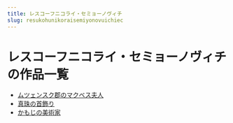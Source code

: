 ```yaml
---
title: レスコーフニコライ・セミョーノヴィチ
slug: resukohunikoraisemiyonovuichiec
---
```


# レスコーフニコライ・セミョーノヴィチの作品一覧

- [ムツェンスク郡のマクベス夫人](mutsuensukujunnomakubesufurenca)
- [真珠の首飾り](zhenzhunoshoushiri0f)
- [かもじの美術家](kamozinomeishujia08)
